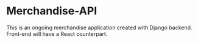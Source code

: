 # Merchandise-API
This is an ongoing merchandise application created with Django backend. Front-end will have a React counterpart.
